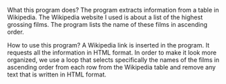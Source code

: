 What this program does? 
The program extracts information from a table in Wikipedia. The Wikipedia website I used is about a list of the highest grossing films.
The program lists the name of these films in ascending order. 

How to use this program?
A Wikipedia link is inserted in the program. It requests all the information in HTML format. In order to make it look more organized, we use a loop that selects specifically the names of the films in ascending order from each row from the Wikipedia table and remove any text that is written in HTML format. 
